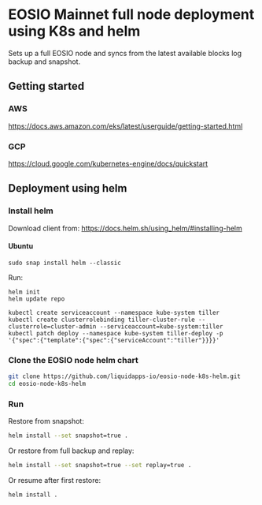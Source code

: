 # EOSIO Mainnet full node deployment using K8s and helm

Sets up a full EOSIO node and syncs from the latest available blocks log backup and snapshot.

## Getting started
### AWS
https://docs.aws.amazon.com/eks/latest/userguide/getting-started.html

### GCP
https://cloud.google.com/kubernetes-engine/docs/quickstart

## Deployment using helm
### Install helm

Download client from: https://docs.helm.sh/using_helm/#installing-helm
#### Ubuntu
```
sudo snap install helm --classic
```

Run:
```
helm init
helm update repo

kubectl create serviceaccount --namespace kube-system tiller 
kubectl create clusterrolebinding tiller-cluster-rule --clusterrole=cluster-admin --serviceaccount=kube-system:tiller 
kubectl patch deploy --namespace kube-system tiller-deploy -p '{"spec":{"template":{"spec":{"serviceAccount":"tiller"}}}}'

```
### Clone the EOSIO node helm chart
```bash
git clone https://github.com/liquidapps-io/eosio-node-k8s-helm.git
cd eosio-node-k8s-helm
```

### Run
Restore from snapshot:
```bash
helm install --set snapshot=true .
```
Or restore from full backup and replay:
```bash
helm install --set snapshot=true --set replay=true .
```
Or resume after first restore:
```bash
helm install .
```